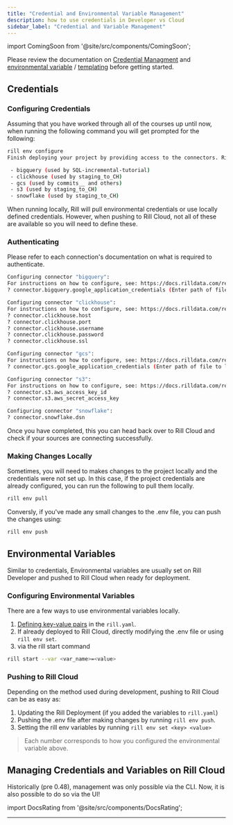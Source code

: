 ```yaml
---
title: "Credential and Environmental Variable Management"
description: how to use credentials in Developer vs Cloud
sidebar_label: "Credential and Variable Management"
---
```

import ComingSoon from '@site/src/components/ComingSoon';


Please review the documentation on [Credential Managment](https://docs.rilldata.com/build/credentials/) and [environmental variable](https://docs.rilldata.com/build/credentials/#variables) / [templating](https://docs.rilldata.com/deploy/templating) before getting started.

## Credentials

### Configuring Credentials


Assuming that you have worked through all of the courses up until now, when running the following command you will get prompted for the following:

```bash
rill env configure
Finish deploying your project by providing access to the connectors. Rill requires credentials for the following connectors:

 - bigquery (used by SQL-incremental-tutorial)
 - clickhouse (used by staging_to_CH)
 - gcs (used by commits__ and others)
 - s3 (used by staging_to_CH)
 - snowflake (used by staging_to_CH)
```

When running locally, Rill will pull environmental credentials or use locally defined credentials. However, when pushing to Rill Cloud, not all of these are available so you will need to define these. 

### Authenticating
Please refer to each connection's documentation on what is required to authenticate. 

```bash
Configuring connector "bigquery":
For instructions on how to configure, see: https://docs.rilldata.com/reference/connectors/bigquery
? connector.bigquery.google_application_credentials (Enter path of file to load from.) 

Configuring connector "clickhouse":
For instructions on how to configure, see: https://docs.rilldata.com/reference/olap-engines/clickhouse
? connector.clickhouse.host 
? connector.clickhouse.port 
? connector.clickhouse.username 
? connector.clickhouse.password 
? connector.clickhouse.ssl 

Configuring connector "gcs":
For instructions on how to configure, see: https://docs.rilldata.com/reference/connectors/gcs
? connector.gcs.google_application_credentials (Enter path of file to load from.) 

Configuring connector "s3":
For instructions on how to configure, see: https://docs.rilldata.com/reference/connectors/s3
? connector.s3.aws_access_key_id 
? connector.s3.aws_secret_access_key 

Configuring connector "snowflake":
? connector.snowflake.dsn 
```

Once you have completed, this you can head back over to Rill Cloud and check if your sources are connecting successfully. 

### Making Changes Locally

Sometimes, you will need to makes changes to the project locally and the credentials were not set up. In this case, if the project credentials are already configured, you can run the following to pull them locally. 

```bash
rill env pull
```

Conversly, if you've made any small changes to the .env file, you can push the changes using:

```bash
rill env push
```



## Environmental Variables
Similar to credentials, Environmental variables are usually set on Rill Developer and pushed to Rill Cloud when ready for deployment.

### Configuring Environmental Variables
There are a few ways to use environmental variables locally.

1. [Defining key-value pairs](https://docs.rilldata.com/reference/project-files/rill-yaml#setting-variables) in the `rill.yaml`.
2. If already deployed to Rill Cloud, directly modifying the .env file or using `rill env set`.
3. via the rill start command
```bash
rill start --var <var_name>=<value>
```

### Pushing to Rill Cloud

Depending on the method used during development, pushing to Rill Cloud can be as easy as:

1. Updating the Rill Deployment (if you added the variables to `rill.yaml`)
2. Pushing the .env file after making changes by running `rill env push`.
3. Setting the rill env variables by running `rill env set <key> <value>`

> Each number corresponds to how you configured the environmental variable above.


## Managing Credentials and Variables on Rill Cloud 
<ComingSoon />

<div class='contents_to_overlay'>
Historically (pre 0.48), management was only possible via the CLI. Now, it is also possible to do so via the UI! 

</div>

import DocsRating from '@site/src/components/DocsRating';

---
<DocsRating />